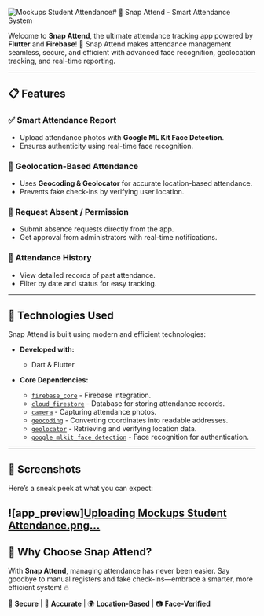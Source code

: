 ![Mockups Student Attendance](https://github.com/user-attachments/assets/d241f1ef-aae1-4c8f-9b8c-a6dd07213fef)# 📸 Snap Attend - Smart Attendance System

Welcome to **Snap Attend**, the ultimate attendance tracking app powered by **Flutter** and **Firebase**! 🚀
Snap Attend makes attendance management seamless, secure, and efficient with advanced face recognition, geolocation tracking, and real-time reporting.

---

## 📋 Features

### ✅ **Smart Attendance Report**
- Upload attendance photos with **Google ML Kit Face Detection**.
- Ensures authenticity using real-time face recognition.

### 📍 **Geolocation-Based Attendance**
- Uses **Geocoding & Geolocator** for accurate location-based attendance.
- Prevents fake check-ins by verifying user location.

### 📌 **Request Absent / Permission**
- Submit absence requests directly from the app.
- Get approval from administrators with real-time notifications.

### 📜 **Attendance History**
- View detailed records of past attendance.
- Filter by date and status for easy tracking.

---

## 🚀 Technologies Used

Snap Attend is built using modern and efficient technologies:

- **Developed with:**
  - Dart & Flutter

- **Core Dependencies:**
  - [`firebase_core`](https://pub.dev/packages/firebase_core) - Firebase integration.
  - [`cloud_firestore`](https://pub.dev/packages/cloud_firestore) - Database for storing attendance records.
  - [`camera`](https://pub.dev/packages/camera) - Capturing attendance photos.
  - [`geocoding`](https://pub.dev/packages/geocoding) - Converting coordinates into readable addresses.
  - [`geolocator`](https://pub.dev/packages/geolocator) - Retrieving and verifying location data.
  - [`google_mlkit_face_detection`](https://pub.dev/packages/google_mlkit_face_detection) - Face recognition for authentication.

---

## 📸 Screenshots

Here’s a sneak peek at what you can expect:  

![app_preview][Uploading Mockups Student Attendance.png…](https://github.com/user-attachments/assets/bf58310c-7444-49b7-a721-8c9e8c3a57f4)
---

## 🎯 Why Choose Snap Attend?

With **Snap Attend**, managing attendance has never been easier. Say goodbye to manual registers and fake check-ins—embrace a smarter, more efficient system! 🔥

📌 **Secure** | 🎯 **Accurate** | 🌍 **Location-Based** | 📷 **Face-Verified**
